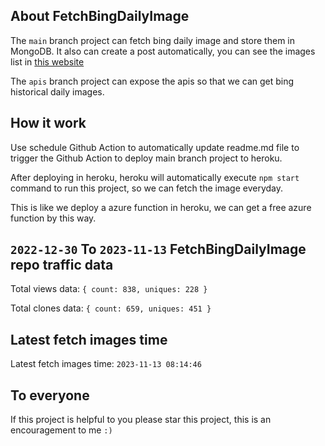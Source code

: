 ## About FetchBingDailyImage

The `main` branch project can fetch bing daily image and store them in MongoDB.
It also can create a post automatically, you can see the images list in [this website](https://oursalbum.netlify.app)

The `apis` branch project can expose the apis so that we can get bing historical daily images.

## How it work

Use schedule Github Action to automatically update readme.md file to trigger the Github Action to deploy main branch project to heroku.

After deploying in heroku, heroku will automatically execute `npm start` command to run this project, so we can fetch the image everyday.

This is like we deploy a azure function in heroku, we can get a free azure function by this way.

## `2022-12-30` To `2023-11-13` FetchBingDailyImage repo traffic data

Total views data: `{ count: 838, uniques: 228 }`

Total clones data: `{ count: 659, uniques: 451 }`

## Latest fetch images time

Latest fetch images time: `2023-11-13 08:14:46`

## To everyone

If this project is helpful to you please star this project, this is an encouragement to me `:)`




